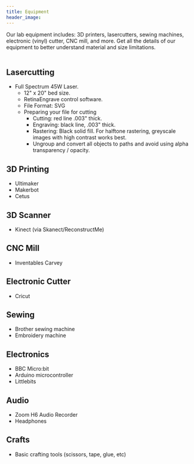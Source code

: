```yaml
---
title: Equipment
header_image:
---
```


Our lab equipment includes: 3D printers, lasercutters, sewing machines, electronic (vinyl) cutter, CNC mill, and more. Get all the details of our equipment to better understand material and size limitations.<br>&nbsp;

## Lasercutting

* Full Spectrum 45W Laser.
  * 12" x 20" bed size.
  * RetinaEngrave control software.
  * File Format: SVG
  * Preparing your file for cutting
    * Cutting: red line .003" thick.
    * Engraving: black line, .003" thick.
    * Rastering: Black solid fill. For halftone rastering, greyscale images with high contrast works best.
    * Ungroup and convert all objects to paths and avoid using alpha transparency / opacity.

## 3D Printing

* Ultimaker
* Makerbot
* Cetus

## 3D Scanner

* Kinect (via Skanect/ReconstructMe)

## CNC Mill

* Inventables Carvey

## Electronic Cutter

* Cricut

## Sewing

* Brother sewing machine
* Embroidery machine

## Electronics

* BBC Micro:bit
* Arduino microcontroller
* Littlebits

## Audio

* Zoom H6 Audio Recorder
* Headphones

## Crafts

* Basic crafting tools (scissors, tape, glue, etc)